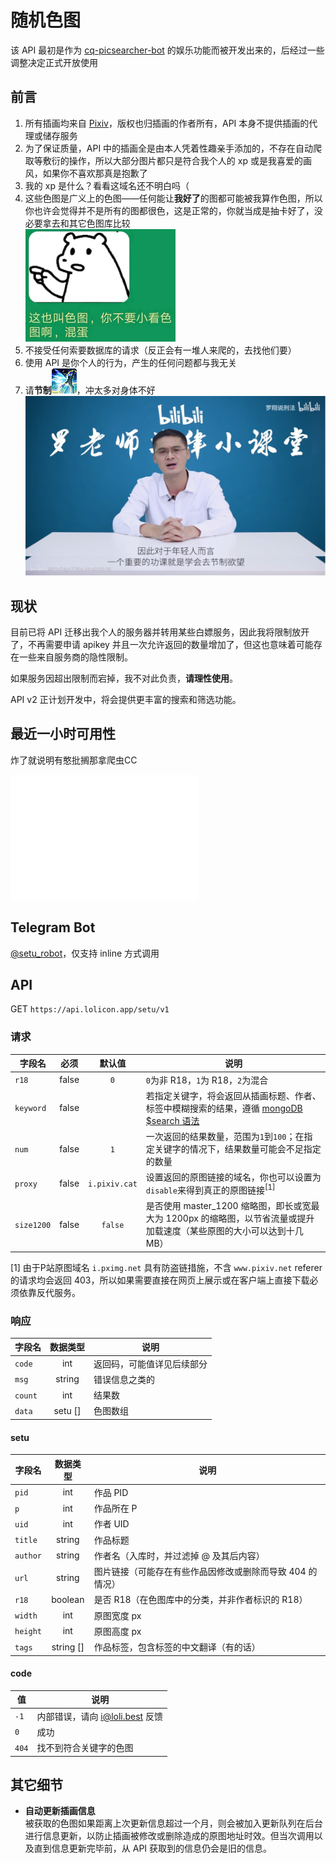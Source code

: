 # 随机色图

该 API 最初是作为 [cq-picsearcher-bot](https://github.com/Tsuk1ko/cq-picsearcher-bot) 的娱乐功能而被开发出来的，后经过一些调整决定正式开放使用

## 前言

1. 所有插画均来自 [Pixiv](https://www.pixiv.net/)，版权也归插画的作者所有，API 本身不提供插画的代理或储存服务
2. 为了保证质量，API 中的插画全是由本人凭着性趣亲手添加的，不存在自动爬取等敷衍的操作，所以大部分图片都只是符合我个人的 xp 或是我喜爱的画风，如果你不喜欢那真是抱歉了
3. 我的 xp 是什么？看看这域名还不明白吗（
4. 这些色图是广义上的色图——任何能让**我好了**的图都可能被我算作色图，所以你也许会觉得并不是所有的图都很色，这是正常的，你就当成是抽卡好了，没必要拿去和其它色图库比较  
   ![](assets/img/xkst.png)
5. 不接受任何索要数据库的请求（反正会有一堆人来爬的，去找他们要）
6. 使用 API 是你个人的行为，产生的任何问题都与我无关
7. 请**节制**![](assets/img/jz.png)，冲太多对身体不好
   ![](assets/img/lx.jpg)

## 现状

目前已将 API 迁移出我个人的服务器并转用某些白嫖服务，因此我将限制放开了，不再需要申请 apikey 并且一次允许返回的数量增加了，但这也意味着可能存在一些来自服务商的隐性限制。

如果服务因超出限制而宕掉，我不对此负责，**请理性使用**。

API v2 正计划开发中，将会提供更丰富的搜索和筛选功能。

## 最近一小时可用性

炸了就说明有憨批搁那拿爬虫CC

<iframe src="availability.html" height="200" scrolling="no" style="border:none;margin:0"></iframe>

## Telegram Bot

[@setu_robot](https://t.me/setu_robot)，仅支持 inline 方式调用

## API

GET `https://api.lolicon.app/setu/v1`

### 请求

| 字段名     | 必须  |    默认值     | 说明                                                                                                                                                                    |
| ---------- | :---: | :-----------: | ----------------------------------------------------------------------------------------------------------------------------------------------------------------------- |
| `r18`      | false |      `0`      | `0`为非 R18，`1`为 R18，`2`为混合                                                                                                                                       |
| `keyword`  | false |               | 若指定关键字，将会返回从插画标题、作者、标签中模糊搜索的结果，遵循 [mongoDB $search 语法](https://docs.mongodb.com/manual/reference/operator/query/text/#-search-field) |
| `num`      | false |      `1`      | 一次返回的结果数量，范围为`1`到`100`；在指定关键字的情况下，结果数量可能会不足指定的数量                                                                                |
| `proxy`    | false | `i.pixiv.cat` | 设置返回的原图链接的域名，你也可以设置为`disable`来得到真正的原图链接<span class="notice"><sup>[1]</sup></span>                                                         |
| `size1200` | false |    `false`    | 是否使用 master_1200 缩略图，即长或宽最大为 1200px 的缩略图，以节省流量或提升加载速度（某些原图的大小可以达到十几MB）                                                   |

<span class="notice">[1]</span> 由于P站原图域名 `i.pximg.net` 具有防盗链措施，不含 `www.pixiv.net` referer 的请求均会返回 403，所以如果需要直接在网页上展示或在客户端上直接下载必须依靠反代服务。

### 响应

| 字段名  | 数据类型 | 说明                       |
| ------- | :------: | -------------------------- |
| `code`  |   int    | 返回码，可能值详见后续部分 |
| `msg`   |  string  | 错误信息之类的             |
| `count` |   int    | 结果数                     |
| `data`  | setu []  | 色图数组                   |

#### setu

| 字段名   | 数据类型  | 说明                                                      |
| -------- | :-------: | --------------------------------------------------------- |
| `pid`    |    int    | 作品 PID                                                  |
| `p`      |    int    | 作品所在 P                                                |
| `uid`    |    int    | 作者 UID                                                  |
| `title`  |  string   | 作品标题                                                  |
| `author` |  string   | 作者名（入库时，并过滤掉 @ 及其后内容）                   |
| `url`    |  string   | 图片链接（可能存在有些作品因修改或删除而导致 404 的情况） |
| `r18`    |  boolean  | 是否 R18（在色图库中的分类，并非作者标识的 R18）          |
| `width`  |    int    | 原图宽度 px                                               |
| `height` |    int    | 原图高度 px                                               |
| `tags`   | string [] | 作品标签，包含标签的中文翻译（有的话）                    |

#### code

| 值    | 说明                            |
| ----- | ------------------------------- |
| `-1`  | 内部错误，请向 i@loli.best 反馈 |
| `0`   | 成功                            |
| `404` | 找不到符合关键字的色图          |

## 其它细节

- **自动更新插画信息**  
  被获取的色图如果距离上次更新信息超过一个月，则会被加入更新队列在后台进行信息更新，以防止插画被修改或删除造成的原图地址时效。但当次调用以及直到信息更新完毕前，从 API 获取到的信息仍会是旧的信息。
